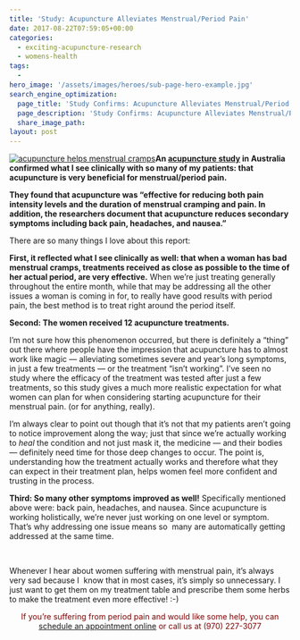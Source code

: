 ```yaml
---
title: 'Study: Acupuncture Alleviates Menstrual/Period Pain'
date: 2017-08-22T07:59:05+00:00
categories:
  - exciting-acupuncture-research
  - womens-health
tags:
  -
hero_image: '/assets/images/heroes/sub-page-hero-example.jpg'
search_engine_optimization:
  page_title: 'Study Confirms: Acupuncture Alleviates Menstrual/Period Pain'
  page_description: 'Study Confirms: Acupuncture Alleviates Menstrual/Period Pain. This is great because so many of my acupuncture patients are coming for menstrual pain. '
  share_image_path:
layout: post
---
```

[<img class="alignleft wp-image-3630" src="/assets/images/wp-content/uploads/2018/06/young-woman-2239269_1920-150x111.jpg" alt="acupuncture helps menstrual cramps" width="254" height="188" srcset="/assets/images/wp-content/uploads/2018/06/young-woman-2239269_1920-150x111.jpg 150w, /assets/images/wp-content/uploads/2018/06/young-woman-2239269_1920-300x222.jpg 300w, /assets/images/wp-content/uploads/2018/06/young-woman-2239269_1920-768x568.jpg 768w, /assets/images/wp-content/uploads/2018/06/young-woman-2239269_1920-1024x757.jpg 1024w" sizes="(max-width: 254px) 100vw, 254px" />](/assets/images/wp-content/uploads/2018/06/young-woman-2239269_1920.jpg)**An [acupuncture study](http://www.healthcmi.com/Acupuncture-Continuing-Education-News/1780-acupuncture-alleviates-menstrual-pain-in-australia) in Australia confirmed what I see clinically with so many of my patients: that acupuncture is very beneficial for menstrual/period pain.**

**They found that acupuncture was &#8220;effective for reducing both pain intensity levels and the duration of menstrual cramping and pain. In addition, the researchers document that acupuncture reduces secondary symptoms including back pain, headaches, and nausea.&#8221;**

There are so many things I love about this report:

**First, it reflected what I see clinically as well: that when a woman has bad menstrual cramps, treatments received as close as possible to the time of her actual period, are very effective.** When we&#8217;re just treating generally throughout the entire month, while that may be addressing all the other issues a woman is coming in for, to really have good results with period pain, the best method is to treat right around the period itself.

**Second: The women received 12 acupuncture treatments.**

I&#8217;m not sure how this phenomenon occurred, but there is definitely a &#8220;thing&#8221; out there where people have the impression that acupuncture has to almost work like magic &#8212; alleviating sometimes severe and year&#8217;s long symptoms, in just a few treatments &#8212; or the treatment &#8220;isn&#8217;t working&#8221;. I&#8217;ve seen no study where the efficacy of the treatment was tested after just a few treatments, so this study gives a much more realistic expectation for what women can plan for when considering starting acupuncture for their menstrual pain. (or for anything, really).

I&#8217;m always clear to point out though that it&#8217;s not that my patients aren&#8217;t going to notice improvement along the way; just that since we&#8217;re actually working to _heal_ the condition and not just mask it, the medicine &#8212; and their bodies &#8212; definitely need time for those deep changes to occur. The point is, understanding how the treatment actually works and therefore what they can expect in their treatment plan, helps women feel more confident and trusting in the process.

**Third: So many other symptoms improved as well!** Specifically mentioned above were: back pain, headaches, and nausea. Since acupuncture is working holistically, we&#8217;re never just working on one level or symptom. That&#8217;s why addressing one issue means so  many are automatically getting addressed at the same time.

&nbsp;

Whenever I hear about women suffering with menstrual pain, it&#8217;s always very sad because I  know that in most cases, it&#8217;s simply so unnecessary. I just want to get them on my treatment table and prescribe them some herbs to make the treatment even more effective! :-)

<p style="text-align: center;">
  <span style="color: #800000;">If you&#8217;re suffering from period pain and would like some help, you can <a href="http://www.wisdomwaysacupuncture.com/acupuncture-appointment-scheduling/">schedule an appointment online</a> or call us at (970) 227-3077</span>
</p>